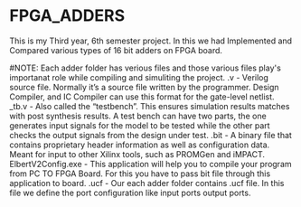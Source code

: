 # FPGA_ADDERS
This is my Third year, 6th semester project. In this we had Implemented and Compared various types of 16 bit  adders on FPGA board.


#NOTE: Each adder folder has verious files and those various files play's importanat role while compiling and simuliting the project.
.v - Verilog source file. Normally it’s a source file written by the programmer. Design Compiler, and IC Compiler can use this format for the gate-level netlist.
_tb.v - Also called the “testbench”. This ensures simulation results matches with post synthesis results. A test bench can have two parts, the one generates input signals for the model to be tested while the other part checks the output signals from the design under test.
.bit - A binary file that contains proprietary header information as well as configuration data. Meant for input to other Xilinx tools, such as PROMGen and iMPACT.
ElbertV2Config.exe - This application will help you to compile your program from PC TO FPGA Board. For this you have to pass bit file through this application to board. 
.ucf - Our each adder folder contains .ucf file. In this file we define the port configuration like input ports output ports.
